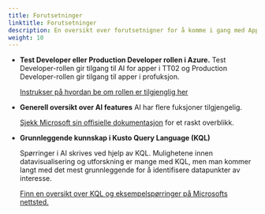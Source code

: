 ```yaml
---
title: Forutsetninger
linktitle: Forutsetninger
description: En oversikt over forutsetnigner for å komme i gang med Application Insights med Altinn Apps.
weight: 10
---
```


- **Test Developer eller Production Developer rollen i Azure.**
    Test Developer-rollen gir tilgang til AI for apper i TT02 og Production Developer-rollen gir tilgang
    til apper i profuksjon.

    [Instrukser på hvordan be om rollen er tilgjenglig her](http://localhost:1313/app/getting-started/access-management/apps/#tilgang-til-logger-og-hemmeligheter)

- **Generell oversikt over AI features**
    AI har flere fuksjoner tilgjengelig.

    [Sjekk Microsoft sin offisielle dokumentasjon](https://learn.microsoft.com/en-us/azure/azure-monitor/app/app-insights-overview?tabs=net)
    for et raskt overblikk.

- **Grunnleggende kunnskap i Kusto Query Language (KQL)**

    Spørringer i AI skrives ved hjelp av KQL. Mulighetene innen datavisualisering og utforskning er mange med KQL,
    men man kommer langt med det mest grunnleggende for å identifisere datapunkter av interesse.

    [Finn en oversikt over KQL og eksempelspørringer på Microsofts nettsted.](https://learn.microsoft.com/en-us/azure/data-explorer/kusto/query/)
